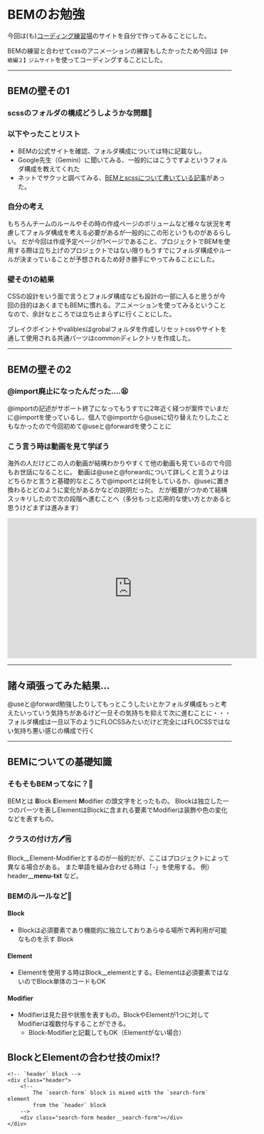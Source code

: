 # BEMのお勉強
今回は(も)[コーディング練習場](https://webdesigner-go.com/coding-practice/)のサイトを自分で作ってみることにした。

BEMの練習と合わせてcssのアニメーションの練習もしたかったため今回は`【中級編２】ジムサイト`を使ってコーディングすることにした。

---
## BEMの壁その1
### scssのフォルダの構成どうしようかな問題🧐

### 以下やったことリスト
- BEMの公式サイトを確認、フォルダ構成については特に記載なし。
- Google先生（Gemini）に聞いてみる、一般的にはこうですよというフォルダ構成を教えてくれた
- ネットでサクッと調べてみる、[BEMとscssについて書いている記事](https://zenn.dev/goldsaya/articles/21c93d0f13576b)があった。


### 自分の考え
もちろんチームのルールやその時の作成ページのボリュームなど様々な状況を考慮してフォルダ構成を考える必要があるが一般的にこの形というものがあるらしい。
だが今回は作成予定ページが1ページであること、プロジェクトでBEMを使用する際は立ち上げのプロジェクトではない限りもうすでにフォルダ構成やルールが決まっていることが予想されるため好き勝手にやってみることにした。

### 壁その1の結果
CSSの設計をいう面で言うとフォルダ構成なども設計の一部に入ると思うが今回の目的はあくまでもBEMに慣れる。アニメーションを使ってみるということなので、余計なところでは立ち止まらずに行くことにした。

ブレイクポイントやvaliblesはgrobalフォルダを作成しリセットcssやサイトを通して使用される共通パーツはcommonディレクトリを作成した。

---

## BEMの壁その2

### @import廃止になったんだった....😫
@importの記述がサポート終了になってもうすでに2年近く経つが案件でいまだに@importを使っているし、個人で@importから@useに切り替えたりしたこともなかったので今回初めて@useと@forwardを使うことに

### こう言う時は動画を見て学ぼう
海外の人だけどこの人の動画が結構わかりやすくて他の動画も見ているので今回もお世話になることに。
動画は@useと@forwardについて詳しくと言うよりはどちらかと言うと基礎的なところで@importとは何をしているか、@useに置き換わるとどのように変化があるかなどの説明だった。
だが概要がつかめて結構スッキリしたので次の段階へ進むことへ（多分もっと応用的な使い方とかあると思うけどまずは進みます）
<iframe width="560" height="315" src="https://www.youtube.com/embed/CR-a8upNjJ0?si=FG1uWrlUlZu0X0T7" title="YouTube video player" frameborder="0" allow="accelerometer; autoplay; clipboard-write; encrypted-media; gyroscope; picture-in-picture; web-share" referrerpolicy="strict-origin-when-cross-origin" allowfullscreen></iframe>

---

## 諸々頑張ってみた結果...
@useと@forward勉強したりしてもっとこうしたいとかフォルダ構成もっと考えたいっていう気持ちがあるけど一旦その気持ちを抑えて次に進むことに・・・
フォルダ構成は一旦以下のようにFLOCSSみたいだけど完全にはFLOCSSではない気持ち悪い感じの構成で行く

---

## BEMについての基礎知識

### そもそもBEMってなに？🧐
BEMとは **B**lock **E**lement **M**odifier の頭文字をとったもの。
Blockは独立した一つのパーツを表しElementはBlockに含まれる要素でModifierは装飾や色の変化などを表すもの。

### クラスの付け方🖊️🗒️
Block__Element-Modifierとするのが一般的だが、ここはプロジェクトによって異なる場合がある。
また単語を組み合わせる時は「-」を使用する。
例）header__**menu-txt** など。

### BEMのルールなど🥸

#### Block
- Blockは必須要素であり機能的に独立しておりあらゆる場所で再利用が可能なものを示す
Block

#### Element
- Elementを使用する時はBlock__elementとする。Elementは必須要素ではないのでBlock単体のコードもOK

#### Modifier
- Modifierは見た目や状態を表すもの。BlockやElementが1つに対してModifierは複数付与することができる。
  - Block-Modifierと記載してもOK（Elementがない場合）

## BlockとElementの合わせ技のmix!?
```
<!-- `header` block -->
<div class="header">
    <!--
        The `search-form` block is mixed with the `search-form` element
        from the `header` block
    -->
    <div class="search-form header__search-form"></div>
</div>
```